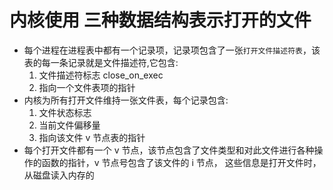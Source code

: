 # 内核使用 三种数据结构表示打开的文件
- 每个进程在进程表中都有一个记录项，记录项包含了一张`打开文件描述符表`，该表的每一条记录就是文件描述符,它包含:
    1. 文件描述符标志 close_on_exec
    1. 指向一个文件表项的指针
- 内核为所有打开文件维持一张文件表，每个记录包含:
    1. 文件状态标志
    1. 当前文件偏移量
    1. 指向该文件 v 节点表的指针
- 每个打开文件都有一个 v 节点，该节点包含了文件类型和对此文件进行各种操作的函数的指针，v 节点号包含了该文件的 i 节点， 这些信息是打开文件时，从磁盘读入内存的